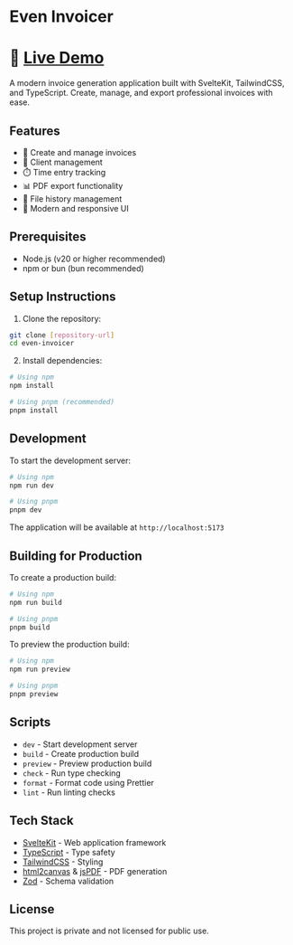 # Even Invoicer

# 🚀 [Live Demo](https://even-invoicer.vercel.app/)

A modern invoice generation application built with SvelteKit, TailwindCSS, and TypeScript. Create, manage, and export professional invoices with ease.

## Features

- 📝 Create and manage invoices
- 👥 Client management
- ⏱️ Time entry tracking
- 📊 PDF export functionality
- 📁 File history management
- 🎨 Modern and responsive UI

## Prerequisites

- Node.js (v20 or higher recommended)
- npm or bun (bun recommended)

## Setup Instructions

1. Clone the repository:

```bash
git clone [repository-url]
cd even-invoicer
```

2. Install dependencies:

```bash
# Using npm
npm install

# Using pnpm (recommended)
pnpm install
```

## Development

To start the development server:

```bash
# Using npm
npm run dev

# Using pnpm
pnpm dev
```

The application will be available at `http://localhost:5173`

## Building for Production

To create a production build:

```bash
# Using npm
npm run build

# Using pnpm
pnpm build
```

To preview the production build:

```bash
# Using npm
npm run preview

# Using pnpm
pnpm preview
```

## Scripts

- `dev` - Start development server
- `build` - Create production build
- `preview` - Preview production build
- `check` - Run type checking
- `format` - Format code using Prettier
- `lint` - Run linting checks

## Tech Stack

- [SvelteKit](https://kit.svelte.dev/) - Web application framework
- [TypeScript](https://www.typescriptlang.org/) - Type safety
- [TailwindCSS](https://tailwindcss.com/) - Styling
- [html2canvas](https://html2canvas.hertzen.com/) & [jsPDF](https://rawgit.com/MrRio/jsPDF/master/docs/) - PDF generation
- [Zod](https://zod.dev/) - Schema validation

## License

This project is private and not licensed for public use.
